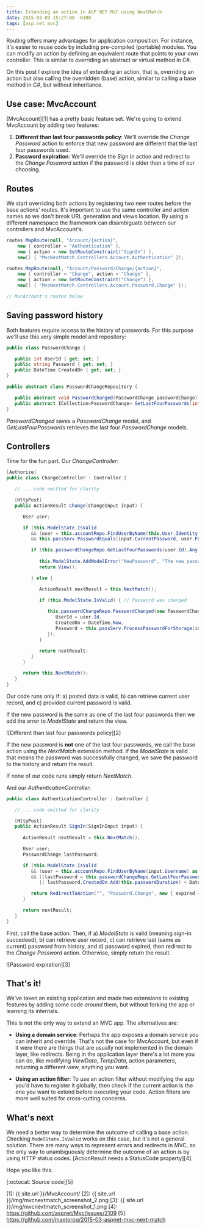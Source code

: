 ```yaml
---
title: Extending an action in ASP.NET MVC using NextMatch
date: 2015-03-09 15:27:00 -0300
tags: [asp.net mvc]
---
```


Routing offers many advantages for application composition. For instance, it's easier to reuse code by including pre-compiled (portable) modules. You can modify an action by defining an equivalent route that points to your own controller. This is similar to overriding an abstract or virtual method in C#.

On this post I explore the idea of extending an action, that is, overriding an action but also calling the overridden (base) action, similar to calling a base method in C#, but without inheritance.

## Use case: MvcAccount

[MvcAccount][1] has a pretty basic feature set. We're going to extend MvcAccount by adding two features:

1. **Different than last four passwords policy**: We'll override the *Change Password* action to enforce that new password are different that the last four passwords used.
2. **Password expiration**: We'll override the *Sign In* action and redirect to the *Change Password* action if the password is older than a time of our choosing.

## Routes

We start overriding both actions by registering two new routes before the base actions' routes. It's important to use the same controller and action names so we don't break URL generation and views location. By using a different namespace the framework can disambiguate between our controllers and MvcAccount's.

```csharp
routes.MapRoute(null, "Account/{action}", 
    new { controller = "Authentication" }, 
    new { action = new SetRouteConstraint("SignIn") }, 
    new[] { "MvcNextMatch.Controllers.Account.Authentication" });

routes.MapRoute(null, "Account/Password/Change/{action}", 
    new { controller = "Change", action = "Change" }, 
    new { action = new SetRouteConstraint("Change") }, 
    new[] { "MvcNextMatch.Controllers.Account.Password.Change" });

// MvcAccount's routes below
```

## Saving password history

Both features require access to the history of passwords. For this purpose we'll use this very simple model and repository:

```csharp
public class PasswordChange {

   public int UserId { get; set; }
   public string Password { get; set; }
   public DateTime CreatedOn { get; set; }
}

public abstract class PasswordChangeRepository {

   public abstract void PasswordChanged(PasswordChange passwordChange);
   public abstract ICollection<PasswordChange> GetLastFourPasswords(int userId);
}
```

*PasswordChanged* saves a *PasswordChange* model, and *GetLastFourPasswords* retrieves the last four *PasswordChange* models.

## Controllers

Time for the fun part. Our *ChangeController*:

```csharp
[Authorize]
public class ChangeController : Controller {

   // ... code omitted for clarity

   [HttpPost]
   public ActionResult Change(ChangeInput input) {

      User user;

      if (this.ModelState.IsValid
         && (user = this.accountRepo.FindUserByName(this.User.Identity.Name) as User) != null
         && this.passServ.PasswordEquals(input.CurrentPassword, user.Password)) {

         if (this.passwordChangeRepo.GetLastFourPasswords(user.Id).Any(p => p.Password == input.NewPassword)) {
         
            this.ModelState.AddModelError("NewPassword", "The new password must be different to your last four passwords.");
            return View();

         } else {

            ActionResult nextResult = this.NextMatch();

            if (this.ModelState.IsValid) { // Password was changed
            
               this.passwordChangeRepo.PasswordChanged(new PasswordChange {
                  UserId = user.Id,
                  CreatedOn = DateTime.Now,
                  Password = this.passServ.ProcessPasswordForStorage(input.NewPassword)
               });
            }

            return nextResult;
         }
      }

      return this.NextMatch();
   }
}
```

Our code runs only if: a) posted data is valid, b) can retrieve current user record, and c) provided current password is valid.

If the new password is the same as one of the last four passwords then we add the error to *ModelState* and return the view.

![Different than last four passwords policy][2]

If the new password is **not** one of the last four passwords, we call the base action using the *NextMatch* extension method. If the *ModelState* is valid that means the password was successfully changed, we save the password to the history and return the result.

If none of our code runs simply return *NextMatch*.

And our *AuthenticationController*:

```csharp
public class AuthenticationController : Controller {

   // ... code omitted for clarity

   [HttpPost]
   public ActionResult SignIn(SignInInput input) {
         
      ActionResult nextResult = this.NextMatch();

      User user;
      PasswordChange lastPassword;

      if (this.ModelState.IsValid
         && (user = this.accountRepo.FindUserByName(input.Username) as User) != null
         && ((lastPassword = this.passwordChangeRepo.GetLastFourPasswords(user.Id).FirstOrDefault()) == null
            || lastPassword.CreatedOn.Add(this.passwordDuration) < DateTime.Now)) {

         return RedirectToAction("", "Password.Change", new { expired = 1 });
      }

      return nextResult;
   }
}
```

First, call the base action. Then, if a) *ModelState* is valid (meaning sign-in succedeed), b) can retrieve user record, c) can retrieve last (same as current) password from history, and d) password expired, then redirect to the *Change Password* action. Otherwise, simply return the result.

![Password expiration][3]

## That's it!

We've taken an existing application and made two extensions to existing features by adding some code *around* them, but without forking the app or learning its internals.

This is not the only way to extend an MVC app. The alternatives are:

- **Using a domain service**: Perhaps the app exposes a domain service you can inherit and override. That's not the case for MvcAccount, but even if it were there are things that are usually not implemented in the domain layer, like redirects. Being in the application layer there's a lot more you can do, like modifying *ViewData*, *TempData*, action parameters, returning a different view, anything you want.

- **Using an action filter**: To use an action filter without modifying the app you'd have to register it globally, then check if the current action is the one you want to extend before executing your code. Action filters are more well suited for cross-cutting concerns.

## What's next

We need a better way to determine the outcome of calling a base action. Checking `ModelState.IsValid` works on this case, but it's not a general solution. There are many ways to represent errors and redirects in MVC, so the only way to unambiguously determine the outcome of an action is by using HTTP status codes. [ActionResult needs a StatusCode property][4].

Hope you like this.

[:octocat: Source code][5]

[1]: {{ site.url }}/MvcAccount/
[2]: {{ site.url }}/img/mvcnextmatch_screenshot_2.png
[3]: {{ site.url }}/img/mvcnextmatch_screenshot_1.png
[4]: https://github.com/aspnet/Mvc/issues/2109
[5]: https://github.com/maxtoroq/2015-03-aspnet-mvc-next-match
